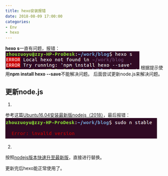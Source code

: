 ```yaml
---
title: hexo安装报错
date: 2018-08-09 17:00:00
categories:
- Env
- hexo
---
```


**hexo s**一直有问题，报错：
![hexo_err](hexo安装报错/hexo_err.png)
根据提示使用**npm install hexo \-\-save**不能解决问题。
后面尝试更新node.js来解决问题。
<!--more-->
## 更新node.js
1. 
参考这篇[Ubuntu16.04安装最新版nodejs（2018）](https://blog.csdn.net/well2049/article/details/79138045)，最后报错：
![node_err](hexo安装报错/node_err.png)

2. 
按照[nodejs版本快速升至最新版](https://blog.csdn.net/baidu_22183129/article/details/78492215)，直接进行替换。

更新完后hexo能正常使用了。
